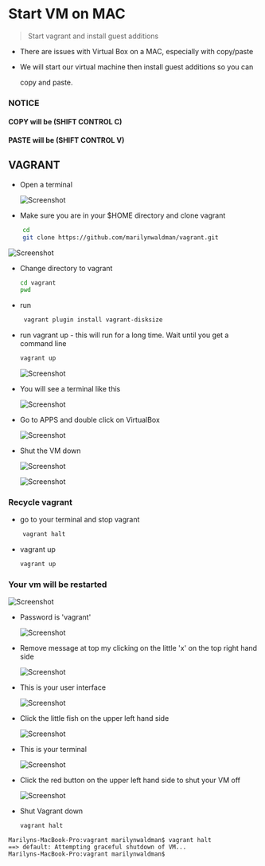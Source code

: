# Start VM on MAC

> Start vagrant and install guest additions

* There are issues with Virtual Box on a MAC, especially with copy/paste
* We will start our virtual machine then install guest additions so you can

  copy and paste.

### NOTICE

#### COPY will be \(SHIFT CONTROL C\)

#### PASTE will be \(SHIFT CONTROL V\)

## VAGRANT

* Open a terminal

  ![Screenshot](https://github.com/marilynwaldman/unstructured-playground/tree/1b012d97a6b55b64480149a947a06a65a62227b7/installation/images/openaterminal.png)

* Make sure you are in your $HOME directory and clone vagrant

```bash
    cd
    git clone https://github.com/marilynwaldman/vagrant.git
```

![Screenshot](https://github.com/marilynwaldman/unstructured-playground/tree/1b012d97a6b55b64480149a947a06a65a62227b7/installation/images/cdtovagrant.png)

* Change directory to vagrant

  ```bash
  cd vagrant
  pwd
  ```

* run

  ```bash
   vagrant plugin install vagrant-disksize
  ```

* run vagrant up - this will run for a long time. Wait until you get a command line

  ```bash
  vagrant up
  ```

  ![Screenshot](https://github.com/marilynwaldman/unstructured-playground/tree/1b012d97a6b55b64480149a947a06a65a62227b7/installation/images/vagrantup.png)

* You will see a terminal like this

  ![Screenshot](https://github.com/marilynwaldman/unstructured-playground/tree/1b012d97a6b55b64480149a947a06a65a62227b7/installation/images/seeterminal.png)

* Go to APPS and double click on VirtualBox

  ![Screenshot](https://github.com/marilynwaldman/unstructured-playground/tree/1b012d97a6b55b64480149a947a06a65a62227b7/installation/images/gotoapps.png)

* Shut the VM down

  ![Screenshot](https://github.com/marilynwaldman/unstructured-playground/tree/1b012d97a6b55b64480149a947a06a65a62227b7/installation/images/close.png)

  ![Screenshot](https://github.com/marilynwaldman/unstructured-playground/tree/1b012d97a6b55b64480149a947a06a65a62227b7/installation/images/poweroff.png)

### Recycle vagrant

* go to your terminal and stop vagrant

```bash
    vagrant halt
```

* vagrant up

  ```bash
  vagrant up
  ```

### Your vm will be restarted

![Screenshot](https://github.com/marilynwaldman/unstructured-playground/tree/1b012d97a6b55b64480149a947a06a65a62227b7/installation/images/screenwithcarrot.png)

* Password is 'vagrant'

  ![Screenshot](https://github.com/marilynwaldman/unstructured-playground/tree/1b012d97a6b55b64480149a947a06a65a62227b7/installation/images/uservagrant.png)

* Remove message at top my clicking on the little 'x' on the top right hand side

  ![Screenshot](https://github.com/marilynwaldman/unstructured-playground/tree/1b012d97a6b55b64480149a947a06a65a62227b7/installation/images/littlexrightside.png)

* This is your user interface

  ![Screenshot](https://github.com/marilynwaldman/unstructured-playground/tree/1b012d97a6b55b64480149a947a06a65a62227b7/installation/images/userinterface.png)

* Click the little fish on the upper left hand side

  ![Screenshot](https://github.com/marilynwaldman/unstructured-playground/tree/1b012d97a6b55b64480149a947a06a65a62227b7/installation/images/littlebluefish.png)

* This is your terminal

  ![Screenshot](https://github.com/marilynwaldman/unstructured-playground/tree/1b012d97a6b55b64480149a947a06a65a62227b7/installation/images/yourterminal.png)

* Click the red button on the upper left hand side to shut your VM off

  ![Screenshot](https://github.com/marilynwaldman/unstructured-playground/tree/1b012d97a6b55b64480149a947a06a65a62227b7/installation/images/powervmoff.png)

* Shut Vagrant down

  ```bash
  vagrant halt
  ```

```text
Marilyns-MacBook-Pro:vagrant marilynwaldman$ vagrant halt
==> default: Attempting graceful shutdown of VM...
Marilyns-MacBook-Pro:vagrant marilynwaldman$
```

